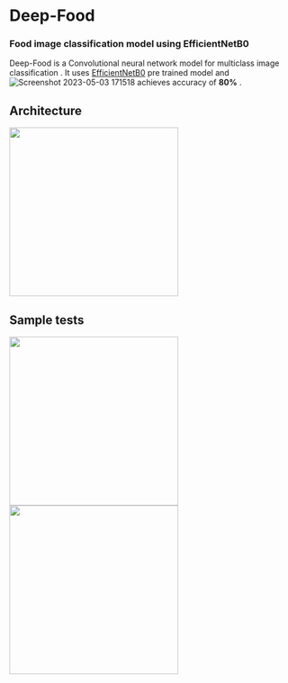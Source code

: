 

# Deep-Food
### Food image classification model using EfficientNetB0 

Deep-Food is a Convolutional neural network model for multiclass image classification . It uses 
[EfficientNetB0](https://arxiv.org/abs/1905.11946) pre trained model and ![Screenshot 2023-05-03 171518](https://user-images.githubusercontent.com/116948655/235908648-929d9c51-ced3-45da-9c87-c626c193137f.png)
achieves  accuracy of __80%__ .

###

## Architecture
<img src="https://iq.opengenus.org/content/images/2022/11/Architecture-of-EfficientNet-B0-with-MBConv-as-Basic-building-blocks.png"  height="300">



## Sample tests

<img src="https://user-images.githubusercontent.com/116948655/235907158-cfcb4370-bad2-4f1a-ac7e-f9bba05620fe.png" width="300" height="300">

<img src="https://user-images.githubusercontent.com/116948655/235908787-9d68c2a6-32fc-4b8f-8dff-00a1546685c8.png" width="300" height="300">







